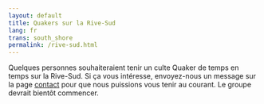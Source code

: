 ```yaml
---
layout: default
title: Quakers sur la Rive-Sud
lang: fr
trans: south_shore
permalink: /rive-sud.html
---
```

Quelques personnes souhaiteraient tenir un culte Quaker de temps en temps sur la Rive-Sud. Si ça vous intéresse, envoyez-nous un message sur la page [contact](contact-fr.html) pour que nous puissions vous tenir au courant. Le groupe devrait bientôt commencer.
